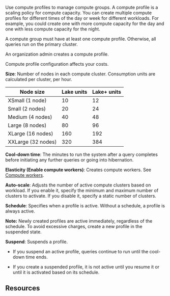 
Use compute profiles to manage compute groups. A compute profile is a scaling policy for compute capacity. You can create multiple compute profiles for different times of the day or week for different workloads. For example, you could create one with more compute capacity for the day and one with less compute capacity for the night.

A compute group must have at least one compute profile. Otherwise, all queries run on the primary cluster.

An organization admin creates a compute profile.

Compute profile configuration affects your costs.

**Size**: Number of nodes in each compute cluster. Consumption units are calculated per cluster, per hour.

|Node size|Lake units|Lake+ units|
|---------|----------|-----------|
|XSmall (1 node)|10|12|
|Small (2 nodes)|20|24|
|Medium (4 nodes)|40|48|
|Large (8 nodes)|80|96|
|XLarge (16 nodes)|160|192|
|XXLarge (32 nodes)|320|384|


**Cool-down time**: The minutes to run the system after a query completes before initiating any further queries or going into hibernation.

**Elasticity (Enable compute workers)**: Creates compute workers. See [Compute workers](zmv1689789992218.md).

**Auto-scale**: Adjusts the number of active compute clusters based on workload. If you enable it, specify the minimum and maximum number of clusters to activate. If you disable it, specify a static number of clusters.

**Schedule**: Specifies when a profile is active. Without a schedule, a profile is always active.

**Note:** Newly created profiles are active immediately, regardless of the schedule. To avoid excessive charges, create a new profile in the suspended state.

**Suspend**: Suspends a profile.

-   If you suspend an active profile, queries continue to run until the cool-down time ends.

-   If you create a suspended profile, it is not active until you resume it or until it is activated based on its schedule.


## Resources


